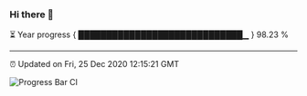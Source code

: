 ### Hi there 👋

⏳ Year progress { █████████████████████████████▁ } 98.23 %

---

⏰ Updated on Fri, 25 Dec 2020 12:15:21 GMT

![Progress Bar CI](https://github.com/liununu/liununu/workflows/Progress%20Bar%20CI/badge.svg)
